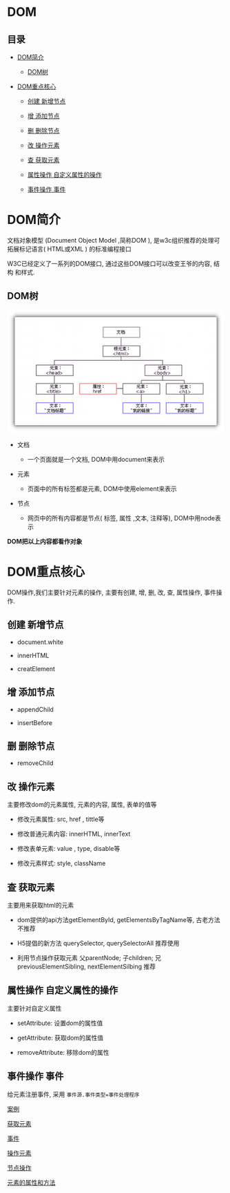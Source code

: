 # DOM

## 目录

*   [DOM简介](#dom简介)

    *   [DOM树](#dom树)

*   [DOM重点核心](#dom重点核心)

    *   [创建 新增节点](#创建-新增节点)

    *   [增 添加节点](#增-添加节点)

    *   [删 删除节点](#删-删除节点)

    *   [改 操作元素](#改-操作元素)

    *   [查 获取元素](#查-获取元素)

    *   [属性操作 自定义属性的操作](#属性操作-自定义属性的操作)

    *   [事件操作 事件](#事件操作-事件)

# DOM简介

文档对象模型 (Document Object Model ,简称DOM ), 是w3c组织推荐的处理可拓展标记语言( HTML或XML ) 的标准编程接口

W3C已经定义了一系列的DOM接口, 通过这些DOM接口可以改变王爷的内容, 结构 和样式.

## DOM树

![](image/image_zbsnc4M90E.png)

*   文档

    *   &#x20;一个页面就是一个文档, DOM中用document来表示

*   元素

    *   页面中的所有标签都是元素, DOM中使用element来表示

*   节点

    *   网页中的所有内容都是节点( 标签, 属性 ,文本, 注释等), DOM中用node表示

**DOM把以上内容都看作对象**

# DOM重点核心

DOM操作,我们主要针对元素的操作, 主要有创建, 增, 删, 改, 查, 属性操作, 事件操作.

## 创建 新增节点

*   document.white

*   innerHTML

*   creatElement

## 增 添加节点

*   appendChild

*   insertBefore

## 删 删除节点

*   removeChild

## 改 操作元素

主要修改dom的元素属性, 元素的内容, 属性, 表单的值等

*   修改元素属性: src, href , tittle等

*   修改普通元素内容: innerHTML, innerText

*   修改表单元素: value , type, disable等

*   修改元素样式: style, className

## 查 获取元素

主要用来获取html的元素

*   dom提供的api方法getElementById, getElementsByTagName等, 古老方法不推荐

*   H5提倡的新方法 querySelector, querySelectorAll 推荐使用

*   利用节点操作获取元素 父parentNode; 子children; 兄previousElementSibling, nextElementSilbing 推荐

## 属性操作 自定义属性的操作

主要针对自定义属性

*   setAttribute: 设置dom的属性值

*   getAttribute: 获取dom的属性值

*   removeAttribute: 移除dom的属性

## 事件操作 事件

给元素注册事件, 采用 `事件源.事件类型=事件处理程序`

[案例](案例/案例.md "案例")

[获取元素](获取元素/获取元素.md "获取元素")

[事件](事件/事件.md "事件")

[操作元素](操作元素/操作元素.md "操作元素")

[节点操作](节点操作/节点操作.md "节点操作")

[元素的属性和方法](元素的属性和方法/元素的属性和方法.md "元素的属性和方法")
